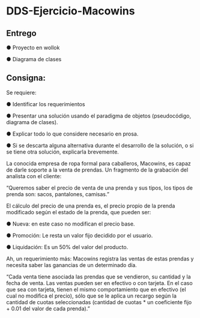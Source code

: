 # DDS-Ejercicio-Macowins

## Entrego

● Proyecto en wollok

● Diagrama de clases

## Consigna:

Se requiere:

●	Identificar los requerimientos

●	Presentar una solución usando el paradigma de objetos (pseudocódigo, diagrama de clases).

●	Explicar todo lo que considere necesario en prosa.

●	Si se descarta alguna alternativa durante el desarrollo de la solución, o si se tiene otra solución, explicarla brevemente.


La conocida empresa de ropa formal para caballeros, Macowins, es capaz de darle soporte a la venta de prendas. Un fragmento de la grabación del analista con el cliente:

“Queremos saber el precio de venta de una prenda y sus tipos, los tipos de prenda son: sacos, pantalones, camisas.”

El cálculo del precio de una prenda es, el precio propio de la prenda modificado según el estado de la prenda, que pueden ser:

●	Nueva: en este caso no modifican el precio base.

●	Promoción: Le resta un valor fijo decidido por el usuario.

●	Liquidación: Es un 50% del valor del producto.

Ah, un requerimiento más: Macowins registra las ventas de estas prendas y necesita saber las ganancias de un determinado día. 

“Cada venta tiene asociada las prendas que se vendieron, su cantidad y la fecha de venta. 
Las ventas pueden ser en efectivo o con tarjeta. En el caso que sea con tarjeta, tienen el mismo comportamiento que en efectivo (el cual no modifica el precio), sólo que se le aplica un recargo según la cantidad de cuotas seleccionadas (cantidad de cuotas * un coeficiente fijo + 0.01 del valor de cada prenda).”
